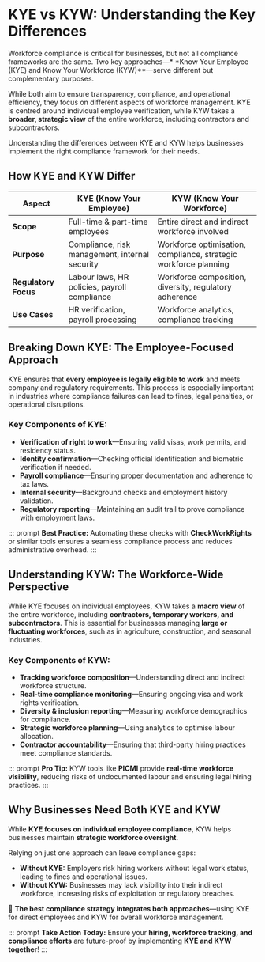 # KYE vs KYW: Understanding the Key Differences

Workforce compliance is critical for businesses, but not all compliance frameworks are the same. Two key approaches—*
*Know Your Employee (KYE) and Know Your Workforce (KYW)**—serve different but complementary purposes.

While both aim to ensure transparency, compliance, and operational efficiency, they focus on different aspects of
workforce management. KYE is centred around individual employee verification, while KYW takes a **broader, strategic
view** of the entire workforce, including contractors and subcontractors.

Understanding the differences between KYE and KYW helps businesses implement the right compliance framework for their
needs.

## How KYE and KYW Differ

| **Aspect**           | **KYE (Know Your Employee)**                   | **KYW (Know Your Workforce)**                                    |
|----------------------|------------------------------------------------|------------------------------------------------------------------|
| **Scope**            | Full-time & part-time employees                | Entire direct and indirect workforce involved                    |
| **Purpose**          | Compliance, risk management, internal security | Workforce optimisation, compliance, strategic workforce planning |
| **Regulatory Focus** | Labour laws, HR policies, payroll compliance   | Workforce composition, diversity, regulatory adherence           |
| **Use Cases**        | HR verification, payroll processing            | Workforce analytics, compliance tracking                         |

## Breaking Down KYE: The Employee-Focused Approach

KYE ensures that **every employee is legally eligible to work** and meets company and regulatory requirements. This
process is especially important in industries where compliance failures can lead to fines, legal penalties, or
operational disruptions.

### Key Components of KYE:

* **Verification of right to work**—Ensuring valid visas, work permits, and residency status.
* **Identity confirmation**—Checking official identification and biometric verification if needed.
* **Payroll compliance**—Ensuring proper documentation and adherence to tax laws.
* **Internal security**—Background checks and employment history validation.
* **Regulatory reporting**—Maintaining an audit trail to prove compliance with employment laws.

::: prompt
**Best Practice:** Automating these checks with **CheckWorkRights** or similar tools ensures a seamless compliance
process and reduces administrative overhead.
:::

## Understanding KYW: The Workforce-Wide Perspective

While KYE focuses on individual employees, KYW takes a **macro view** of the entire workforce, including **contractors,
temporary workers, and subcontractors**. This is essential for businesses managing **large or fluctuating workforces**,
such as in agriculture, construction, and seasonal industries.

### Key Components of KYW:

* **Tracking workforce composition**—Understanding direct and indirect workforce structure.
* **Real-time compliance monitoring**—Ensuring ongoing visa and work rights verification.
* **Diversity & inclusion reporting**—Measuring workforce demographics for compliance.
* **Strategic workforce planning**—Using analytics to optimise labour allocation.
* **Contractor accountability**—Ensuring that third-party hiring practices meet compliance standards.

::: prompt
**Pro Tip:** KYW tools like **PICMI** provide **real-time workforce visibility**, reducing risks of undocumented labour
and ensuring legal hiring practices.
:::

## Why Businesses Need Both KYE and KYW

While **KYE focuses on individual employee compliance**, KYW helps businesses maintain **strategic workforce
oversight**.

Relying on just one approach can leave compliance gaps:

- **Without KYE:** Employers risk hiring workers without legal work status, leading to fines and operational issues.
- **Without KYW:** Businesses may lack visibility into their indirect workforce, increasing risks of exploitation or
  regulatory breaches.

🚀 **The best compliance strategy integrates both approaches**—using KYE for direct employees and KYW for overall
workforce management.

::: prompt
**Take Action Today:** Ensure your **hiring, workforce tracking, and compliance efforts** are future-proof by
implementing **KYE and KYW together**!
:::
